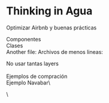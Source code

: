 # Thinking in Agua

Optimizar Airbnb y buenas prácticas

Componentes\
Clases\
Another file: Archivos de menos lineas:

No usar tantas layers\
\
Ejemplos de compración\
Ejemplo Navabar\


\
